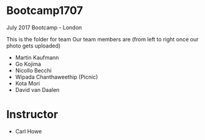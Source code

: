 # Bootcamp1707
July 2017 Bootcamp - London

This is the folder for team <Orange Lions>
Our team members are (from left to right once our photo gets uploaded)

[](photoname.jpg)

- Martin Kaufmann
- Go Kojima
- Nicollo Becchi
- Wipada Chanthaweethip (Picnic)
- Kota Mori
- David van Daalen

# Instructor
* Carl Howe

